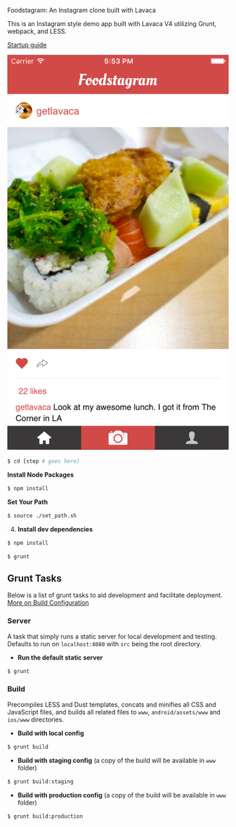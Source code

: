 Foodstagram: An Instagram clone built with Lavaca

This is an Instagram style demo app built with Lavaca V4 utilizing Grunt, webpack, and LESS.

[Startup guide](http://getlavaca.com/#/guide)

![alt tag](https://raw.githubusercontent.com/alexwasner/Foodstagram-lavaca-sample/master/foodstagram.png)

```bash
$ cd [step # goes here]
````

__Install Node Packages__
```bash
$ npm install
```
    
__Set Your Path__
```bash
$ source ./set_path.sh
```

4. __Install dev dependencies__
```bash
$ npm install
```

```bash
$ grunt
```

## Grunt Tasks

Below is a list of grunt tasks to aid development and facilitate deployment. [More on Build Configuration](http://getlavaca.com/#/guide/Build-Configuration#@1)

### Server

A task that simply runs a static server for local development and testing. Defaults to run on `localhost:8080` with `src` being the root directory.

- __Run the default static server__

```bash
$ grunt
```

### Build

Precompiles LESS and Dust templates, concats and minifies all CSS and JavaScript files, and builds all related files to `www`, `android/assets/www` and `ios/www` directories. 

- __Build with local config__

```bash
$ grunt build
```

- __Build with staging config__ (a copy of the build will be available in `www` folder)

```bash
$ grunt build:staging
```

- __Build with production config__ (a copy of the build will be available in `www` folder)

```bash
$ grunt build:production
```

